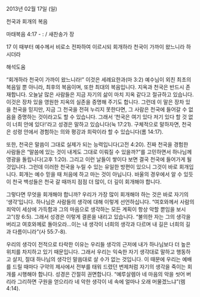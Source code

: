 2013년 02월 17일 (일)

천국과 회개의 복음



마태복음 4:17 - : / 새찬송가  장


17 이 때부터 예수께서 비로소 전파하여 이르시되 회개하라 천국이 가까이 왔느니라 하시더라

해석도움





“회개하라 천국이 가까이 왔느니라!” 이것은 세례요한과(마 3:2) 예수님이 외친 최초의 복음일 뿐 아니라, 최후의 복음이며, 또한 최대의 복음입니다. 지옥과 천국은 반드시 존재합니다. 오늘날 많은 사람들은 지금 자기의 삶이 마치 지옥 같다고 절규하고 있습니다. 이것은 장차 있을 영원한 지옥의 실존을 증명해 주기도 합니다. 그런데 이 말은 장차 있을 천국을 믿지만, 지금 그 천국을 전혀 누리지 못한다면, 그 사람은 천국에 들어갈 수 없음을 증명하는 것이라고도 할 수 있습니다. 그래서 ‘천국은 여기 있다 저기 있다 할 것 없이 너희 안에 있다!’라고 성경은 말하고 있습니다(눅 17:21). 구체적으로 말하자면, 천국은 성령 안에서 경험하는 의와 평강과 희락이라 할 수 있습니다(롬 14:17).  

또한, 천국은 말씀이 그대로 실제가 되는 능력입니다(고전 4:20). 진짜 천국을 경험한 사람들은 “말씀에 있는 것이 내게도 그대로 이뤄질 수 있을까?”를 고민하면서 하나님께 영광을 돌립니다(고후 1:20). 그리고 이런 날들이 쌓이다 보면 결국 천국에 들어가게 될 것입니다. 그런데 이러한 천국을 누릴 수 있는 유일한 방편이 있으니 그것이 바로 회개입니다. 회개는 예수 믿을 때 처음에 하고 마는 것이 아닙니다. 바울의 경우에서 알 수 있듯이 천국 백성들은 천국 갈 때까지 점점 더 많이, 더 깊이 회개해야 합니다. 

그렇다면 무엇을 회개해야 합니까? 우리가 가장 많이 회개해야 하는 것은 바로 자기의 ‘생각’입니다. 하나님은 사람들의 생각에 대해 이렇게 선언하십니다. “여호와께서 사람의 죄악이 세상에 가득함과 그의 마음으로 생각하는 모든 계획이 항상 악할 뿐임을 보시고”(창 6:5). 그래서 성경은 이렇게 결론을 내리고 있습니다. “불의한 자는 그의 생각을 버리고 여호와께로 돌아오라...이는 내 생각이 너희의 생각과 다르며 내 길은 너희의 길과 다름이니라”(사 55:7-8). 

우리의 생각이 전적으로 타락한 이유는 우리들 생각의 근저에 내가 하나님보다 더 높은 위치를 차지하고 있기 때문입니다. 그래서 우리는 익숙한 자기 생각대로 말하고 행동하고 살지, 절대 하나님의 생각인 말씀대로 살 수가 없는 것입니다. 이 때문에 우리는 예배를 드릴 때마다 구약의 제사에서 전부를 태워 드렸던 번제처럼 자기의 생각을 죽이는 회개를 시행해야 합니다. 성경은 간절히 권면합니다. “예루살렘아 네 마음의 악을 씻어 버리라 그리하면 구원을 얻으리라 네 악한 생각이 네 속에 얼마나 오래 머물겠느냐”(렘 4:14).